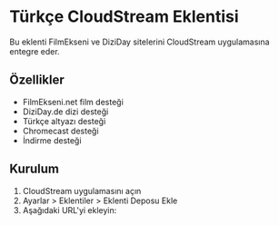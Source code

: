 # Türkçe CloudStream Eklentisi

Bu eklenti FilmEkseni ve DiziDay sitelerini CloudStream uygulamasına entegre eder.

## Özellikler

- FilmEkseni.net film desteği
- DiziDay.de dizi desteği
- Türkçe altyazı desteği
- Chromecast desteği
- İndirme desteği

## Kurulum

1. CloudStream uygulamasını açın
2. Ayarlar > Eklentiler > Eklenti Deposu Ekle
3. Aşağıdaki URL'yi ekleyin:

